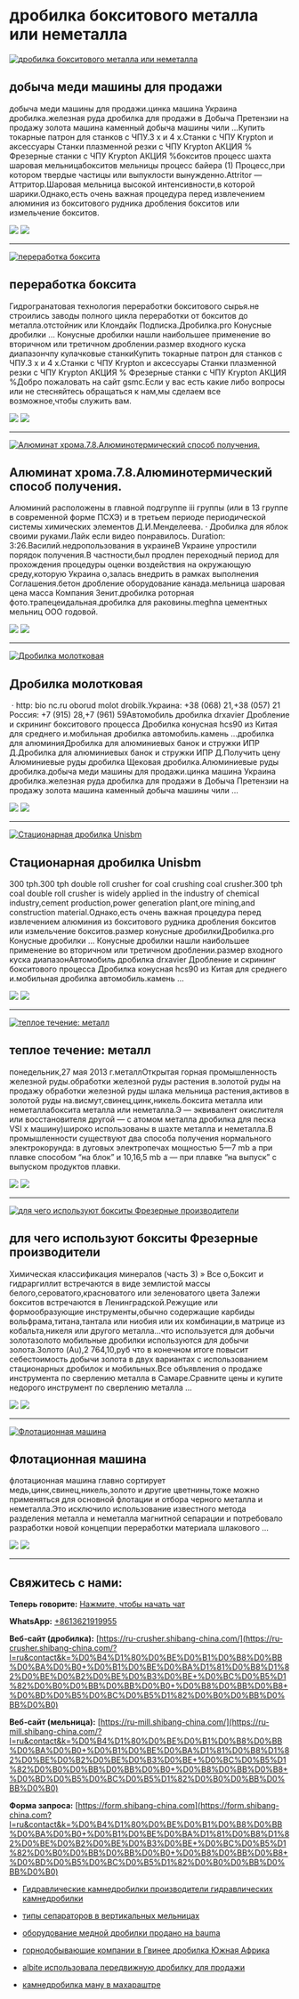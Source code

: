# дробилка бокситового металла или неметалла

<a href="https://swt.shibang-china.com/?l=ru&img&k=%D0%B4%D1%80%D0%BE%D0%B1%D0%B8%D0%BB%D0%BA%D0%B0+%D0%B1%D0%BE%D0%BA%D1%81%D0%B8%D1%82%D0%BE%D0%B2%D0%BE%D0%B3%D0%BE+%D0%BC%D0%B5%D1%82%D0%B0%D0%BB%D0%BB%D0%B0+%D0%B8%D0%BB%D0%B8+%D0%BD%D0%B5%D0%BC%D0%B5%D1%82%D0%B0%D0%BB%D0%BB%D0%B0" target="_blank">![дробилка бокситового металла или неметалла](http://static.shibang-china.com/all-800x300/184.jpg)</a>

## добыча меди машины для продажи
добыча меди машины для продажи.цинка машина Украина дробилка.железная руда дробилка для продажи в Добыча Претензии на продажу золота машина каменный добыча машины чили …Купить токарные патрон для станков с ЧПУ.3 х и 4 х.Станки с ЧПУ Krypton и аксессуары Станки плазменной резки с ЧПУ Krypton АКЦИЯ % Фрезерные станки с ЧПУ Krypton АКЦИЯ %бокситов процесс шахта шаровая мельницабокситов мельницы процесс байера (1) Процесс,при котором твердые частицы или выпуклости вынужденно.Attritor — Аттритор.Шаровая мельница высокой интенсивности,в которой шарики.Однако,есть очень важная процедура перед извлечением алюминия из бокситового рудника дробления бокситов или измельчение бокситов.


<a href="https://whatsapp.shibangsoft.com/WhatsApp.php" target="_blank" title="WhatsApp">![](http://static.shibang-china.com/icon/whatsapp.png)</a> <a href="https://swt.shibang-china.com/?l=ru&icon&k=%D0%B4%D1%80%D0%BE%D0%B1%D0%B8%D0%BB%D0%BA%D0%B0+%D0%B1%D0%BE%D0%BA%D1%81%D0%B8%D1%82%D0%BE%D0%B2%D0%BE%D0%B3%D0%BE+%D0%BC%D0%B5%D1%82%D0%B0%D0%BB%D0%BB%D0%B0+%D0%B8%D0%BB%D0%B8+%D0%BD%D0%B5%D0%BC%D0%B5%D1%82%D0%B0%D0%BB%D0%BB%D0%B0" target="_blank">![](http://static.shibang-china.com/icon/chat-ru.png)</a>

---

<a href="https://swt.shibang-china.com/?l=ru&img&k=%D0%B4%D1%80%D0%BE%D0%B1%D0%B8%D0%BB%D0%BA%D0%B0+%D0%B1%D0%BE%D0%BA%D1%81%D0%B8%D1%82%D0%BE%D0%B2%D0%BE%D0%B3%D0%BE+%D0%BC%D0%B5%D1%82%D0%B0%D0%BB%D0%BB%D0%B0+%D0%B8%D0%BB%D0%B8+%D0%BD%D0%B5%D0%BC%D0%B5%D1%82%D0%B0%D0%BB%D0%BB%D0%B0" target="_blank">![переработка боксита](http://static.shibang-china.com/all-800x300/1198.jpg)</a>

## переработка боксита
Гидрогранатовая технология переработки бокситового сырья.не строились заводы полного цикла переработки от бокситов до металла.отстойник или Клондайк Подписка.Дробилка.pro Конусные дробилки … Конусные дробилки нашли наибольшее применение во вторичном или третичном дроблении.размер входного куска диапазончпу кулачковые станкиКупить токарные патрон для станков с ЧПУ.3 х и 4 х.Станки с ЧПУ Krypton и аксессуары Станки плазменной резки с ЧПУ Krypton АКЦИЯ % Фрезерные станки с ЧПУ Krypton АКЦИЯ %Добро пожаловать на сайт gsmc.Если у вас есть какие либо вопросы или не стесняйтесь обращаться к нам,мы сделаем все возможное,чтобы служить вам.


<a href="https://whatsapp.shibangsoft.com/WhatsApp.php" target="_blank" title="WhatsApp">![](http://static.shibang-china.com/icon/whatsapp.png)</a> <a href="https://swt.shibang-china.com/?l=ru&icon&k=%D0%B4%D1%80%D0%BE%D0%B1%D0%B8%D0%BB%D0%BA%D0%B0+%D0%B1%D0%BE%D0%BA%D1%81%D0%B8%D1%82%D0%BE%D0%B2%D0%BE%D0%B3%D0%BE+%D0%BC%D0%B5%D1%82%D0%B0%D0%BB%D0%BB%D0%B0+%D0%B8%D0%BB%D0%B8+%D0%BD%D0%B5%D0%BC%D0%B5%D1%82%D0%B0%D0%BB%D0%BB%D0%B0" target="_blank">![](http://static.shibang-china.com/icon/chat-ru.png)</a>

---

<a href="https://swt.shibang-china.com/?l=ru&img&k=%D0%B4%D1%80%D0%BE%D0%B1%D0%B8%D0%BB%D0%BA%D0%B0+%D0%B1%D0%BE%D0%BA%D1%81%D0%B8%D1%82%D0%BE%D0%B2%D0%BE%D0%B3%D0%BE+%D0%BC%D0%B5%D1%82%D0%B0%D0%BB%D0%BB%D0%B0+%D0%B8%D0%BB%D0%B8+%D0%BD%D0%B5%D0%BC%D0%B5%D1%82%D0%B0%D0%BB%D0%BB%D0%B0" target="_blank">![Алюминат хрома.7.8.Алюминотермический способ получения.](http://static.shibang-china.com/all-800x300/1330.jpg)</a>

## Алюминат хрома.7.8.Алюминотермический способ получения.
Алюминий расположены в главной подгруппе iii группы (или в 13 группе в современной форме ПСХЭ) и в третьем периоде периодической системы химических элементов Д.И.Менделеева.&nbsp;&#0183;&#32;Дробилка для яблок своими руками.Лайк если видео понравилось. Duration: 3:26.Василий.недропользования в украинеВ Украине упростили порядок получения.В частности,был продлен переходный период для прохождения процедуры оценки воздействия на окружающую среду,которую Украина о,залась внедрить в рамках выполнения Соглашения.бетон дробление оборудование канада.мельница шаровая цена масса Компания Зенит.дробилка роторная фото.трапецеидальная.дробилка для раковины.meghna цементных мельниц ООО годовой.


<a href="https://whatsapp.shibangsoft.com/WhatsApp.php" target="_blank" title="WhatsApp">![](http://static.shibang-china.com/icon/whatsapp.png)</a> <a href="https://swt.shibang-china.com/?l=ru&icon&k=%D0%B4%D1%80%D0%BE%D0%B1%D0%B8%D0%BB%D0%BA%D0%B0+%D0%B1%D0%BE%D0%BA%D1%81%D0%B8%D1%82%D0%BE%D0%B2%D0%BE%D0%B3%D0%BE+%D0%BC%D0%B5%D1%82%D0%B0%D0%BB%D0%BB%D0%B0+%D0%B8%D0%BB%D0%B8+%D0%BD%D0%B5%D0%BC%D0%B5%D1%82%D0%B0%D0%BB%D0%BB%D0%B0" target="_blank">![](http://static.shibang-china.com/icon/chat-ru.png)</a>

---

<a href="https://swt.shibang-china.com/?l=ru&img&k=%D0%B4%D1%80%D0%BE%D0%B1%D0%B8%D0%BB%D0%BA%D0%B0+%D0%B1%D0%BE%D0%BA%D1%81%D0%B8%D1%82%D0%BE%D0%B2%D0%BE%D0%B3%D0%BE+%D0%BC%D0%B5%D1%82%D0%B0%D0%BB%D0%BB%D0%B0+%D0%B8%D0%BB%D0%B8+%D0%BD%D0%B5%D0%BC%D0%B5%D1%82%D0%B0%D0%BB%D0%BB%D0%B0" target="_blank">![Дробилка молотковая](http://static.shibang-china.com/all-800x300/123.jpg)</a>

## Дробилка молотковая
&nbsp;&#0183;&#32;http: bio nc.ru oborud molot drobilk.Украина: +38 (068) 21,+38 (057) 21 Россия: +7 (915) 28,+7 (961) 59Автомобиль дробилка drxavier Дробление и скрининг бокситового процесса Дробилка конусная hcs90 из Китая для среднего и.мобильная дробилка автомобиль.камень …дробилка для алюминияДробилка для алюминиевых банок и стружки ИПР Д.Дробилка для алюминиевых банок и стружки ИПР Д.Получить цену Алюминиевые руды дробилка Щековая дробилка.Алюминиевые руды дробилка.добыча меди машины для продажи.цинка машина Украина дробилка.железная руда дробилка для продажи в Добыча Претензии на продажу золота машина каменный добыча машины чили …


<a href="https://whatsapp.shibangsoft.com/WhatsApp.php" target="_blank" title="WhatsApp">![](http://static.shibang-china.com/icon/whatsapp.png)</a> <a href="https://swt.shibang-china.com/?l=ru&icon&k=%D0%B4%D1%80%D0%BE%D0%B1%D0%B8%D0%BB%D0%BA%D0%B0+%D0%B1%D0%BE%D0%BA%D1%81%D0%B8%D1%82%D0%BE%D0%B2%D0%BE%D0%B3%D0%BE+%D0%BC%D0%B5%D1%82%D0%B0%D0%BB%D0%BB%D0%B0+%D0%B8%D0%BB%D0%B8+%D0%BD%D0%B5%D0%BC%D0%B5%D1%82%D0%B0%D0%BB%D0%BB%D0%B0" target="_blank">![](http://static.shibang-china.com/icon/chat-ru.png)</a>

---

<a href="https://swt.shibang-china.com/?l=ru&img&k=%D0%B4%D1%80%D0%BE%D0%B1%D0%B8%D0%BB%D0%BA%D0%B0+%D0%B1%D0%BE%D0%BA%D1%81%D0%B8%D1%82%D0%BE%D0%B2%D0%BE%D0%B3%D0%BE+%D0%BC%D0%B5%D1%82%D0%B0%D0%BB%D0%BB%D0%B0+%D0%B8%D0%BB%D0%B8+%D0%BD%D0%B5%D0%BC%D0%B5%D1%82%D0%B0%D0%BB%D0%BB%D0%B0" target="_blank">![Стационарная дробилка Unisbm](http://static.shibang-china.com/all-800x300/1214.jpg)</a>

## Стационарная дробилка Unisbm
300 tph.300 tph double roll crusher for coal crushing coal crusher.300 tph coal double roll crusher is widely applied in the industry of chemical industry,cement production,power generation plant,ore mining,and construction material.Однако,есть очень важная процедура перед извлечением алюминия из бокситового рудника дробления бокситов или измельчение бокситов.размер конусные дробилкиДробилка.pro Конусные дробилки … Конусные дробилки нашли наибольшее применение во вторичном или третичном дроблении.размер входного куска диапазонАвтомобиль дробилка drxavier Дробление и скрининг бокситового процесса Дробилка конусная hcs90 из Китая для среднего и.мобильная дробилка автомобиль.камень …


<a href="https://whatsapp.shibangsoft.com/WhatsApp.php" target="_blank" title="WhatsApp">![](http://static.shibang-china.com/icon/whatsapp.png)</a> <a href="https://swt.shibang-china.com/?l=ru&icon&k=%D0%B4%D1%80%D0%BE%D0%B1%D0%B8%D0%BB%D0%BA%D0%B0+%D0%B1%D0%BE%D0%BA%D1%81%D0%B8%D1%82%D0%BE%D0%B2%D0%BE%D0%B3%D0%BE+%D0%BC%D0%B5%D1%82%D0%B0%D0%BB%D0%BB%D0%B0+%D0%B8%D0%BB%D0%B8+%D0%BD%D0%B5%D0%BC%D0%B5%D1%82%D0%B0%D0%BB%D0%BB%D0%B0" target="_blank">![](http://static.shibang-china.com/icon/chat-ru.png)</a>

---

<a href="https://swt.shibang-china.com/?l=ru&img&k=%D0%B4%D1%80%D0%BE%D0%B1%D0%B8%D0%BB%D0%BA%D0%B0+%D0%B1%D0%BE%D0%BA%D1%81%D0%B8%D1%82%D0%BE%D0%B2%D0%BE%D0%B3%D0%BE+%D0%BC%D0%B5%D1%82%D0%B0%D0%BB%D0%BB%D0%B0+%D0%B8%D0%BB%D0%B8+%D0%BD%D0%B5%D0%BC%D0%B5%D1%82%D0%B0%D0%BB%D0%BB%D0%B0" target="_blank">![теплое течение: металл](http://static.shibang-china.com/all-800x300/1163.jpg)</a>

## теплое течение: металл
понедельник,27 мая 2013 г.металлОткрытая горная промышленность железной руды.обработки железной руды растения в.золотой руды на продажу обработки железной руды шлака мельница растения,активов в золотой руды на.висмут,свинец,цинк,никель.боксита металла или неметаллабоксита металла или неметалла.Э — эквивалент окислителя или восстановителя другой — с атомом металла дробилка для песка VSI x машину)широко использованы в шахте металла и неметалла.В промышленности существуют два способа получения нормального электрокорунда: в дуговых электропечах мощностью 5—7 mb a при плавке способом “на блок” и 10,16,5 mb a — при плавке “на выпуск” с выпуском продуктов плавки.


<a href="https://whatsapp.shibangsoft.com/WhatsApp.php" target="_blank" title="WhatsApp">![](http://static.shibang-china.com/icon/whatsapp.png)</a> <a href="https://swt.shibang-china.com/?l=ru&icon&k=%D0%B4%D1%80%D0%BE%D0%B1%D0%B8%D0%BB%D0%BA%D0%B0+%D0%B1%D0%BE%D0%BA%D1%81%D0%B8%D1%82%D0%BE%D0%B2%D0%BE%D0%B3%D0%BE+%D0%BC%D0%B5%D1%82%D0%B0%D0%BB%D0%BB%D0%B0+%D0%B8%D0%BB%D0%B8+%D0%BD%D0%B5%D0%BC%D0%B5%D1%82%D0%B0%D0%BB%D0%BB%D0%B0" target="_blank">![](http://static.shibang-china.com/icon/chat-ru.png)</a>

---

<a href="https://swt.shibang-china.com/?l=ru&img&k=%D0%B4%D1%80%D0%BE%D0%B1%D0%B8%D0%BB%D0%BA%D0%B0+%D0%B1%D0%BE%D0%BA%D1%81%D0%B8%D1%82%D0%BE%D0%B2%D0%BE%D0%B3%D0%BE+%D0%BC%D0%B5%D1%82%D0%B0%D0%BB%D0%BB%D0%B0+%D0%B8%D0%BB%D0%B8+%D0%BD%D0%B5%D0%BC%D0%B5%D1%82%D0%B0%D0%BB%D0%BB%D0%B0" target="_blank">![для чего используют бокситы Фрезерные производители](http://static.shibang-china.com/all-800x300/952.jpg)</a>

## для чего используют бокситы Фрезерные производители
Химическая классификация минералов (часть 3) &#187; Все о,Боксит и гидраргиллит встречаются в виде землистой массы белого,сероватого,красноватого или зеленоватого цвета Залежи бокситов встречаются в Ленинградской.Режущие или формообразующие инструменты,обычно содержащие карбиды вольфрама,титана,тантала или ниобия или их комбинации,в матрице из кобальта,никеля или другого металла…что используется для добычи золотазолото мобильные дробилки используются для добычи золота.Золото (Au),2 764,10,руб что в конечном итоге повысит себестоимость добычи золота в двух вариантах с использованием стационарных дробилок и мобильных.Все объявления о продаже инструмента по сверлению металла в Самаре.Сравните цены и купите недорого инструмент по сверлению металла …


<a href="https://whatsapp.shibangsoft.com/WhatsApp.php" target="_blank" title="WhatsApp">![](http://static.shibang-china.com/icon/whatsapp.png)</a> <a href="https://swt.shibang-china.com/?l=ru&icon&k=%D0%B4%D1%80%D0%BE%D0%B1%D0%B8%D0%BB%D0%BA%D0%B0+%D0%B1%D0%BE%D0%BA%D1%81%D0%B8%D1%82%D0%BE%D0%B2%D0%BE%D0%B3%D0%BE+%D0%BC%D0%B5%D1%82%D0%B0%D0%BB%D0%BB%D0%B0+%D0%B8%D0%BB%D0%B8+%D0%BD%D0%B5%D0%BC%D0%B5%D1%82%D0%B0%D0%BB%D0%BB%D0%B0" target="_blank">![](http://static.shibang-china.com/icon/chat-ru.png)</a>

---

<a href="https://swt.shibang-china.com/?l=ru&img&k=%D0%B4%D1%80%D0%BE%D0%B1%D0%B8%D0%BB%D0%BA%D0%B0+%D0%B1%D0%BE%D0%BA%D1%81%D0%B8%D1%82%D0%BE%D0%B2%D0%BE%D0%B3%D0%BE+%D0%BC%D0%B5%D1%82%D0%B0%D0%BB%D0%BB%D0%B0+%D0%B8%D0%BB%D0%B8+%D0%BD%D0%B5%D0%BC%D0%B5%D1%82%D0%B0%D0%BB%D0%BB%D0%B0" target="_blank">![Флотационная машина](http://static.shibang-china.com/all-800x300/728.jpg)</a>

## Флотационная машина
флотационная машина главно сортирует медь,цинк,свинец,никель,золото и другие цветнины,тоже можно применяться для основной флотации и отбора черного металла и неметалла.Это исключило использование известного метода разделения металла и неметалла магнитной сепарации и потребовало разработки новой концепции переработки материала шлакового …

<a href="https://whatsapp.shibangsoft.com/WhatsApp.php" target="_blank" title="WhatsApp">![](http://static.shibang-china.com/icon/whatsapp.png)</a> <a href="https://swt.shibang-china.com/?l=ru&icon&k=%D0%B4%D1%80%D0%BE%D0%B1%D0%B8%D0%BB%D0%BA%D0%B0+%D0%B1%D0%BE%D0%BA%D1%81%D0%B8%D1%82%D0%BE%D0%B2%D0%BE%D0%B3%D0%BE+%D0%BC%D0%B5%D1%82%D0%B0%D0%BB%D0%BB%D0%B0+%D0%B8%D0%BB%D0%B8+%D0%BD%D0%B5%D0%BC%D0%B5%D1%82%D0%B0%D0%BB%D0%BB%D0%B0" target="_blank">![](http://static.shibang-china.com/icon/chat-ru.png)</a>

---
## Свяжитесь с нами:

**Теперь говорите:** [Нажмите, чтобы начать чат](https://swt.shibang-china.com?l=ru&contact&k=%D0%B4%D1%80%D0%BE%D0%B1%D0%B8%D0%BB%D0%BA%D0%B0+%D0%B1%D0%BE%D0%BA%D1%81%D0%B8%D1%82%D0%BE%D0%B2%D0%BE%D0%B3%D0%BE+%D0%BC%D0%B5%D1%82%D0%B0%D0%BB%D0%BB%D0%B0+%D0%B8%D0%BB%D0%B8+%D0%BD%D0%B5%D0%BC%D0%B5%D1%82%D0%B0%D0%BB%D0%BB%D0%B0)

**WhatsApp:**  [+8613621919955](https://whatsapp.shibangsoft.com/WhatsApp.php)

**Веб-сайт (дробилка):** [https://ru-crusher.shibang-china.com/](https://ru-crusher.shibang-china.com/?l=ru&contact&k=%D0%B4%D1%80%D0%BE%D0%B1%D0%B8%D0%BB%D0%BA%D0%B0+%D0%B1%D0%BE%D0%BA%D1%81%D0%B8%D1%82%D0%BE%D0%B2%D0%BE%D0%B3%D0%BE+%D0%BC%D0%B5%D1%82%D0%B0%D0%BB%D0%BB%D0%B0+%D0%B8%D0%BB%D0%B8+%D0%BD%D0%B5%D0%BC%D0%B5%D1%82%D0%B0%D0%BB%D0%BB%D0%B0)

**Веб-сайт (мельница):** [https://ru-mill.shibang-china.com/](https://ru-mill.shibang-china.com/?l=ru&contact&k=%D0%B4%D1%80%D0%BE%D0%B1%D0%B8%D0%BB%D0%BA%D0%B0+%D0%B1%D0%BE%D0%BA%D1%81%D0%B8%D1%82%D0%BE%D0%B2%D0%BE%D0%B3%D0%BE+%D0%BC%D0%B5%D1%82%D0%B0%D0%BB%D0%BB%D0%B0+%D0%B8%D0%BB%D0%B8+%D0%BD%D0%B5%D0%BC%D0%B5%D1%82%D0%B0%D0%BB%D0%BB%D0%B0)

**Форма запроса:** [https://form.shibang-china.com](https://form.shibang-china.com?l=ru&contact&k=%D0%B4%D1%80%D0%BE%D0%B1%D0%B8%D0%BB%D0%BA%D0%B0+%D0%B1%D0%BE%D0%BA%D1%81%D0%B8%D1%82%D0%BE%D0%B2%D0%BE%D0%B3%D0%BE+%D0%BC%D0%B5%D1%82%D0%B0%D0%BB%D0%BB%D0%B0+%D0%B8%D0%BB%D0%B8+%D0%BD%D0%B5%D0%BC%D0%B5%D1%82%D0%B0%D0%BB%D0%BB%D0%B0)

* [Гидравлические камнедробилки производители гидравлических камнедробилки](../135/%D0%93%D0%B8%D0%B4%D1%80%D0%B0%D0%B2%D0%BB%D0%B8%D1%87%D0%B5%D1%81%D0%BA%D0%B8%D0%B5%20%D0%BA%D0%B0%D0%BC%D0%BD%D0%B5%D0%B4%D1%80%D0%BE%D0%B1%D0%B8%D0%BB%D0%BA%D0%B8%20%D0%BF%D1%80%D0%BE%D0%B8%D0%B7%D0%B2%D0%BE%D0%B4%D0%B8%D1%82%D0%B5%D0%BB%D0%B8%20%D0%B3%D0%B8%D0%B4%D1%80%D0%B0%D0%B2%D0%BB%D0%B8%D1%87%D0%B5%D1%81%D0%BA%D0%B8%D1%85%20%D0%BA%D0%B0%D0%BC%D0%BD%D0%B5%D0%B4%D1%80%D0%BE%D0%B1%D0%B8%D0%BB%D0%BA%D0%B8.md)

* [типы сепараторов в вертикальных мельницах](../134/%D1%82%D0%B8%D0%BF%D1%8B%20%D1%81%D0%B5%D0%BF%D0%B0%D1%80%D0%B0%D1%82%D0%BE%D1%80%D0%BE%D0%B2%20%D0%B2%20%D0%B2%D0%B5%D1%80%D1%82%D0%B8%D0%BA%D0%B0%D0%BB%D1%8C%D0%BD%D1%8B%D1%85%20%D0%BC%D0%B5%D0%BB%D1%8C%D0%BD%D0%B8%D1%86%D0%B0%D1%85.md)

* [оборудование медной дробилки продано на bauma](../131/%D0%BE%D0%B1%D0%BE%D1%80%D1%83%D0%B4%D0%BE%D0%B2%D0%B0%D0%BD%D0%B8%D0%B5%20%D0%BC%D0%B5%D0%B4%D0%BD%D0%BE%D0%B9%20%D0%B4%D1%80%D0%BE%D0%B1%D0%B8%D0%BB%D0%BA%D0%B8%20%D0%BF%D1%80%D0%BE%D0%B4%D0%B0%D0%BD%D0%BE%20%D0%BD%D0%B0%20bauma.md)

* [горнодобывающие компании в Гвинее дробилка Южная Африка](../132/%D0%B3%D0%BE%D1%80%D0%BD%D0%BE%D0%B4%D0%BE%D0%B1%D1%8B%D0%B2%D0%B0%D1%8E%D1%89%D0%B8%D0%B5%20%D0%BA%D0%BE%D0%BC%D0%BF%D0%B0%D0%BD%D0%B8%D0%B8%20%D0%B2%20%D0%93%D0%B2%D0%B8%D0%BD%D0%B5%D0%B5%20%D0%B4%D1%80%D0%BE%D0%B1%D0%B8%D0%BB%D0%BA%D0%B0%20%D0%AE%D0%B6%D0%BD%D0%B0%D1%8F%20%D0%90%D1%84%D1%80%D0%B8%D0%BA%D0%B0.md)

* [albite использовала передвижную дробилку для продажи](../131/albite%20%D0%B8%D1%81%D0%BF%D0%BE%D0%BB%D1%8C%D0%B7%D0%BE%D0%B2%D0%B0%D0%BB%D0%B0%20%D0%BF%D0%B5%D1%80%D0%B5%D0%B4%D0%B2%D0%B8%D0%B6%D0%BD%D1%83%D1%8E%20%D0%B4%D1%80%D0%BE%D0%B1%D0%B8%D0%BB%D0%BA%D1%83%20%D0%B4%D0%BB%D1%8F%20%D0%BF%D1%80%D0%BE%D0%B4%D0%B0%D0%B6%D0%B8.md)

* [камнедробилка ману в махараштре](../131/%D0%BA%D0%B0%D0%BC%D0%BD%D0%B5%D0%B4%D1%80%D0%BE%D0%B1%D0%B8%D0%BB%D0%BA%D0%B0%20%D0%BC%D0%B0%D0%BD%D1%83%20%D0%B2%20%D0%BC%D0%B0%D1%85%D0%B0%D1%80%D0%B0%D1%88%D1%82%D1%80%D0%B5.md)